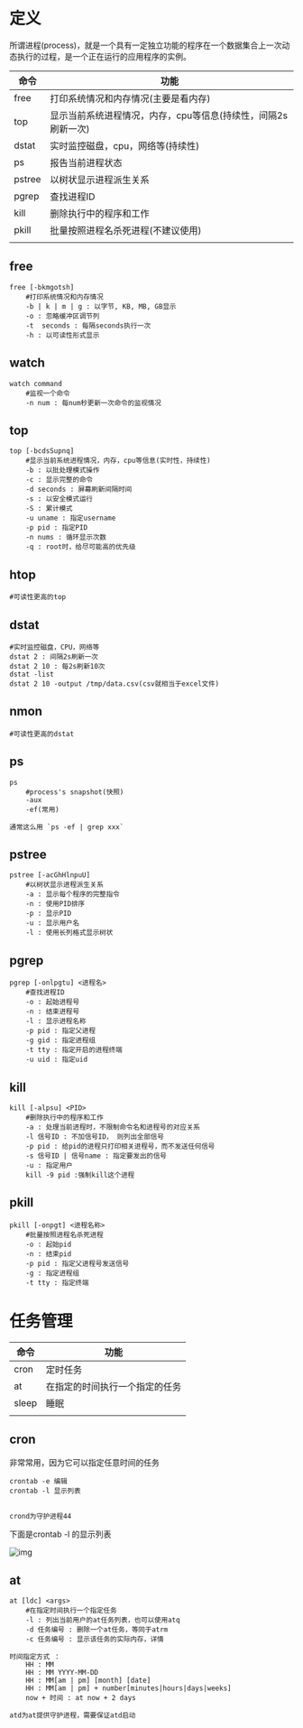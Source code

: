 # 定义

所谓进程(process)，就是一个具有一定独立功能的程序在一个数据集合上一次动态执行的过程，是一个正在运行的应用程序的实例。



| 命令   | 功能                                                         |
| ------ | ------------------------------------------------------------ |
| free   | 打印系统情况和内存情况(主要是看内存)                         |
| top    | 显示当前系统进程情况，内存，cpu等信息(持续性，间隔2s刷新一次) |
| dstat  | 实时监控磁盘，cpu，网络等(持续性)                            |
| ps     | 报告当前进程状态                                             |
| pstree | 以树状显示进程派生关系                                       |
| pgrep  | 查找进程ID                                                   |
| kill   | 删除执行中的程序和工作                                       |
| pkill  | 批量按照进程名杀死进程(不建议使用)                           |
|        |                                                              |







## free

```shell
free [-bkmgotsh]
	#打印系统情况和内存情况
	-b | k | m | g : 以字节, KB, MB, GB显示
	-o : 忽略缓冲区调节列
	-t  seconds : 每隔seconds执行一次
	-h : 以可读性形式显示
```



## watch

```shell
watch command
	#监视一个命令
	-n num : 每num秒更新一次命令的监视情况
```





## top

```shell
top [-bcdsSupnq]
	#显示当前系统进程情况，内存，cpu等信息(实时性，持续性)
	-b : 以批处理模式操作
	-c : 显示完整的命令
	-d seconds : 屏幕刷新间隔时间
	-s : 以安全模式运行
	-S : 累计模式
	-u uname : 指定username
	-p pid : 指定PID
	-n nums : 循环显示次数
	-q : root时，给尽可能高的优先级
```



## htop

```shell
#可读性更高的top
```





## dstat

```shell
#实时监控磁盘，CPU，网络等
dstat 2 : 间隔2s刷新一次
dstat 2 10 : 每2s刷新10次
dstat -list
dstat 2 10 -output /tmp/data.csv(csv就相当于excel文件)
```



## nmon

```shell
#可读性更高的dstat
```



## ps

```shell
ps
	#process's snapshot(快照)
	-aux
	-ef(常用)
	
通常这么用 `ps -ef | grep xxx`
```



## pstree

```shell
pstree [-acGhHlnpuU]
	#以树状显示进程派生关系
	-a : 显示每个程序的完整指令
	-n : 使用PID排序
	-p : 显示PID
	-u : 显示用户名
	-l : 使用长列格式显示树状
```





## pgrep

```shell
pgrep [-onlpgtu] <进程名>
	#查找进程ID
	-o : 起始进程号
	-n : 结束进程号
	-l : 显示进程名称
	-p pid : 指定父进程
	-g gid : 指定进程组
	-t tty : 指定开启的进程终端
	-u uid : 指定uid
```





## kill

```shell
kill [-alpsu] <PID>
	#删除执行中的程序和工作
	-a : 处理当前进程时，不限制命令名和进程号的对应关系
	-l 信号ID : 不加信号ID， 则列出全部信号
	-p pid : 给pid的进程只打印相关进程号，而不发送任何信号
	-s 信号ID | 信号name : 指定要发出的信号
	-u : 指定用户
	kill -9 pid :强制kill这个进程
```





## pkill

```shell
pkill [-onpgt] <进程名称>
	#批量按照进程名杀死进程
	-o : 起始pid
	-n : 结束pid
	-p pid : 指定父进程号发送信号
	-g : 指定进程组
	-t tty : 指定终端
```



# 任务管理

| 命令  | 功能                           |
| ----- | ------------------------------ |
| cron  | 定时任务                       |
| at    | 在指定的时间执行一个指定的任务 |
| sleep | 睡眠                           |
|       |                                |

## cron

非常常用，因为它可以指定任意时间的任务

```shell
crontab -e 编辑
crontab -l 显示列表


crond为守护进程44
```

下面是crontab -l 的显示列表

![img](https://wx1.sinaimg.cn/mw690/005LasY6gy1gcy438xst4j315a05w0wp.jpg)



## at

```shell
at [ldc] <args>
	#在指定时间执行一个指定任务
	-l : 列出当前用户的at任务列表，也可以使用atq
	-d 任务编号 : 删除一个at任务，等同于atrm
	-c 任务编号 : 显示该任务的实际内存，详情
	
时间指定方式 ：
	HH : MM
	HH : MM YYYY-MM-DD
	HH : MM[am | pm] [month] [date]
	HH : MM[am | pm] + number[minutes|hours|days|weeks]
	now + 时间 : at now + 2 days
	
atd为at提供守护进程，需要保证atd启动
```

